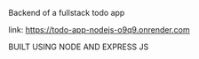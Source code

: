 Backend of a fullstack todo app

link: https://todo-app-nodejs-o9q9.onrender.com

BUILT USING NODE AND EXPRESS JS
